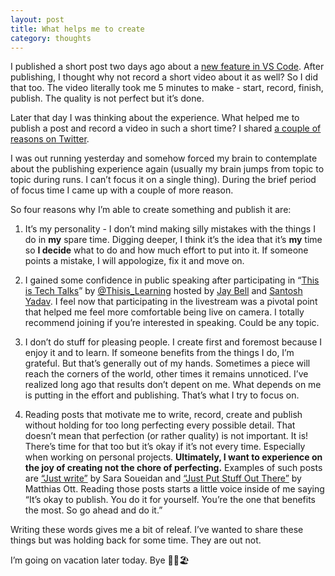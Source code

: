 ```yaml
---
layout: post
title: What helps me to create
category: thoughts
---
```


I published a short post two days ago about a [new feature in VS Code](https://dzhavat.github.io/2022/07/15/quick-pick-terminal-commands-in-vs-code.html). After publishing, I thought why not record a short video about it as well? So I did that too. The video literally took me 5 minutes to make - start, record, finish, publish. The quality is not perfect but it’s done.

Later that day I was thinking about the experience. What helped me to publish a post and record a video in such a short time? I shared [a couple of reasons on Twitter](https://twitter.com/dzhavatushev/status/1547978543593766913).

I was out running yesterday and somehow forced my brain to contemplate about the publishing experience again (usually my brain jumps from topic to topic during runs. I can’t focus it on a single thing). During the brief period of focus time I came up with a couple of more reason.

So four reasons why I’m able to create something and publish it are:

1. It’s my personality - I don’t mind making silly mistakes with the things I do in **my** spare time. Digging deeper, I think it’s the idea that it’s **my** time so **I decide** what to do and how much effort to put into it. If someone points a mistake, I will appologize, fix it and move on.

2. I gained some confidence in public speaking after participating in “[This is Tech Talks](https://www.youtube.com/c/ThisisTechTalks)” by [@Thisis_Learning](https://twitter.com/Thisis_Learning) hosted by [Jay Bell](https://twitter.com/JayCooperBell) and [Santosh Yadav](https://twitter.com/SantoshYadavDev). I feel now that participating in the livestream was a pivotal point that helped me feel more comfortable being live on camera. I totally recommend joining if you’re interested in speaking. Could be any topic.

3. I don’t do stuff for pleasing people. I create first and foremost because I enjoy it and to learn. If someone benefits from the things I do, I’m grateful. But that’s generally out of my hands. Sometimes a piece will reach the corners of the world, other times it remains unnoticed. I’ve realized long ago that results don’t depent on me. What depends on me is putting in the effort and publishing. That’s what I try to focus on.

4. Reading posts that motivate me to write, record, create and publish without holding for too long perfecting every possible detail. That doesn’t mean that perfection (or rather quality) is not important. It is! There’s time for that too but it’s okay if it’s not every time. Especially when working on personal projects. **Ultimately, I want to experience on the joy of creating not the chore of perfecting.** Examples of such posts are [“Just write”](https://www.sarasoueidan.com/desk/just-write/) by Sara Soueidan and [“Just Put Stuff Out There”](https://matthiasott.com/notes/just-put-stuff-out-there) by Matthias Ott. Reading those posts starts a little voice inside of me saying “It’s okay to publish. You do it for yourself. You’re the one that benefits the most. So go ahead and do it.”

Writing these words gives me a bit of releaf. I’ve wanted to share these things but was holding back for some time. They are out not.

I’m going on vacation later today. Bye 🌴😎🏖️
